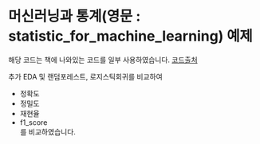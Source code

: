 # 머신러닝과 통계(영문 : statistic_for_machine_learning) 예제

해당 코드는 책에 나와있는 코드를 일부 사용하였습니다.
[코드출처](https://github.com/PacktPublishing/Statistics-for-Machine-Learning.git)

추가 EDA 및 랜덤포레스트, 로지스틱회귀를 비교하여
- 정확도
- 정밀도
- 재현율
- f1_score  
를 비교하였습니다.
